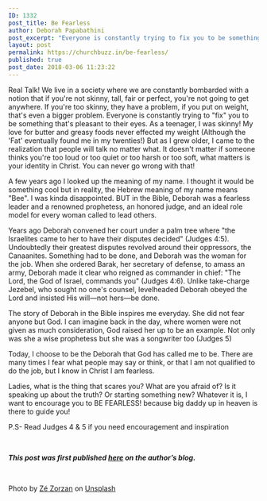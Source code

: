 ```yaml
---
ID: 1332
post_title: Be Fearless
author: Deborah Papabathini
post_excerpt: "Everyone is constantly trying to fix you to be something that's pleasant to them. What do you fear? Is it speaking up about the truth? Or something else?  "
layout: post
permalink: https://churchbuzz.in/be-fearless/
published: true
post_date: 2018-03-06 11:23:22
---
```

Real Talk! We live in a society where we are constantly bombarded with a notion that if you're not skinny, tall, fair or perfect, you're not going to get anywhere. If you're too skinny, they have a problem, if you put on weight, that's even a bigger problem. Everyone is constantly trying to "fix" you to be something that's pleasant to their eyes. As a teenager, I was skinny! My love for butter and greasy foods never effected my weight (Although the 'Fat' eventually found me in my twenties!) But as I grew older, I came to the realization that people will talk no matter what. It doesn't matter if someone thinks you're too loud or too quiet or too harsh or too soft, what matters is your identity in Christ. You can never go wrong with that!

A few years ago I looked up the meaning of my name. I thought it would be something cool but in reality, the Hebrew meaning of my name means "Bee". I was kinda disappointed. BUT in the Bible, Deborah was a fearless leader and a renowned prophetess, an honored judge, and an ideal role model for every woman called to lead others.

Years ago Deborah convened her court under a palm tree where "the Israelites came to her to have their disputes decided" (Judges 4:5). Undoubtedly their greatest disputes revolved around their oppressors, the Canaanites. Something had to be done, and Deborah was the woman for the job. When she ordered Barak, her secretary of defense, to amass an army, Deborah made it clear who reigned as commander in chief: "The Lord, the God of Israel, commands you" (Judges 4:6). Unlike take-charge Jezebel, who sought no one's counsel, levelheaded Deborah obeyed the Lord and insisted His will—not hers—be done.

The story of Deborah in the Bible inspires me everyday. She did not fear anyone but God. I can imagine back in the day, where women were not given as much consideration, God raised her up to be an example. Not only was she a wise prophetess but she was a songwriter too (Judges 5)

Today, I choose to be the Deborah that God has called me to be. There are many times I fear what people may say or think, or that I am not qualified to do the job, but I know in Christ I am fearless.

Ladies, what is the thing that scares you? What are you afraid of? Is it speaking up about the truth? Or starting something new? Whatever it is, I want to encourage you to BE FEARLESS! because big daddy up in heaven is there to guide you!

P.S- Read Judges 4 &amp; 5 if you need encouragement and inspiration

&nbsp;

<strong><em>This post was first published <a style="text-decoration:underline;" href="https://www.deborahpapabathini.com/single-post/2017/04/19/Be-Fearless">here</a> on the author’s blog.</em></strong>

&nbsp;

Photo by <a href="https://unsplash.com/photos/3Dyk3B-Yeec?utm_source=unsplash&amp;utm_medium=referral&amp;utm_content=creditCopyText">Zé Zorzan</a> on <a href="https://unsplash.com/search/photos/fearless?utm_source=unsplash&amp;utm_medium=referral&amp;utm_content=creditCopyText">Unsplash</a>